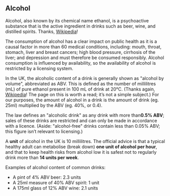 ## Alcohol
Alcohol, also known by its chemical name ethanol, is a psychoactive substance that is the active ingredient in drinks such as beer, wine, and distilled spirits. Thanks, [​Wikipedia​](https://en.wikipedia.org/wiki/Alcohol_(drug))!

The consumption of alcohol has a clear impact on public health as it is a causal factor in more than 60 medical conditions, including: mouth, throat, stomach, liver and breast cancers; high blood pressure, cirrhosis of the liver; and depression and must therefore be consumed responsibly. Alcohol consumption is influenced by availability, so the availability of alcohol is restricted by a licensing system.

In the UK, the alcoholic content of a drink is generally shown as "alcohol by volume", abbreviated as ABV. This is defined as the number of millilitres (mL) of pure ethanol present in 100 mL of drink at 20°C. (Thanks again, [​Wikipedia](https://en.wikipedia.org/wiki/Alcohol_by_volume)​! The page on this is worth a read; it’s not a simple subject.) For our purposes, the amount of alcohol in a drink is the amount of drink (eg. 25ml) multiplied by the ABV (eg. 40%, or 0.4).

The law defines an "alcoholic drink" as any drink with more than **​0.5% ABV**​; sales of these drinks are restricted and can only be made in accordance with a licence. (Aside: "alcohol-free" drinks contain less than 0.05% ABV; this figure isn’t relevant to licensing.)

A ​**unit**​ of alcohol in the UK is 10 millilitres. The official advice is that a typical healthy adult can metabolise (break down) **​one unit of alcohol per hour​**, and that to keep health risks from alcohol low it is safest not to regularly drink more than ​**14 units per week​**.
  
Examples of alcohol content of common drinks:

- A pint of 4% ABV beer: 2.3 units
- A 25ml measure of 40% ABV spirit: 1 unit
- A 175ml glass of 12% ABV wine: 2.1 units
